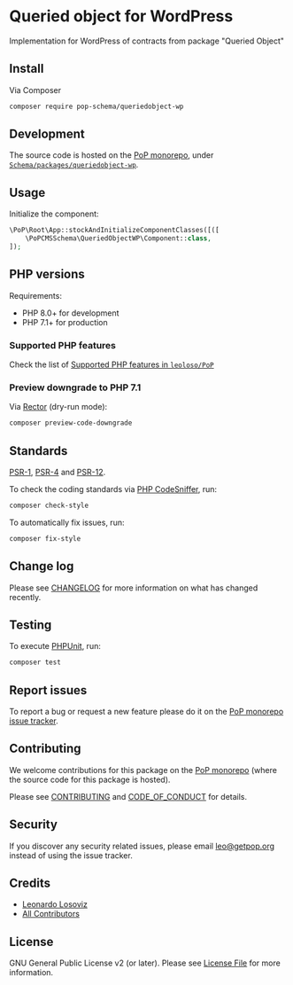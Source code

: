 # Queried object for WordPress

<!--
[![Build Status][ico-travis]][link-travis]
[![Quality Score][ico-code-quality]][link-code-quality]
[![Software License][ico-license]](LICENSE.md)
[![Latest Version on Packagist][ico-version]][link-packagist]
[![Coverage Status][ico-scrutinizer]][link-scrutinizer]
[![Total Downloads][ico-downloads]][link-downloads]
-->

Implementation for WordPress of contracts from package "Queried Object"

## Install

Via Composer

``` bash
composer require pop-schema/queriedobject-wp
```

## Development

The source code is hosted on the [PoP monorepo](https://github.com/leoloso/PoP), under [`Schema/packages/queriedobject-wp`](https://github.com/leoloso/PoP/tree/master/layers/Schema/packages/queriedobject-wp).

## Usage

Initialize the component:

``` php
\PoP\Root\App::stockAndInitializeComponentClasses([([
    \PoPCMSSchema\QueriedObjectWP\Component::class,
]);
```

## PHP versions

Requirements:

- PHP 8.0+ for development
- PHP 7.1+ for production

### Supported PHP features

Check the list of [Supported PHP features in `leoloso/PoP`](https://github.com/leoloso/PoP/blob/master/docs/supported-php-features.md)

### Preview downgrade to PHP 7.1

Via [Rector](https://github.com/rectorphp/rector) (dry-run mode):

```bash
composer preview-code-downgrade
```

## Standards

[PSR-1](https://www.php-fig.org/psr/psr-1), [PSR-4](https://www.php-fig.org/psr/psr-4) and [PSR-12](https://www.php-fig.org/psr/psr-12).

To check the coding standards via [PHP CodeSniffer](https://github.com/squizlabs/PHP_CodeSniffer), run:

``` bash
composer check-style
```

To automatically fix issues, run:

``` bash
composer fix-style
```

## Change log

Please see [CHANGELOG](CHANGELOG.md) for more information on what has changed recently.

## Testing

To execute [PHPUnit](https://phpunit.de/), run:

``` bash
composer test
```

## Report issues

To report a bug or request a new feature please do it on the [PoP monorepo issue tracker](https://github.com/leoloso/PoP/issues).

## Contributing

We welcome contributions for this package on the [PoP monorepo](https://github.com/leoloso/PoP) (where the source code for this package is hosted).

Please see [CONTRIBUTING](CONTRIBUTING.md) and [CODE_OF_CONDUCT](CODE_OF_CONDUCT.md) for details.

## Security

If you discover any security related issues, please email leo@getpop.org instead of using the issue tracker.

## Credits

- [Leonardo Losoviz][link-author]
- [All Contributors][link-contributors]

## License

GNU General Public License v2 (or later). Please see [License File](LICENSE.md) for more information.

[ico-version]: https://img.shields.io/packagist/v/pop-schema/queriedobject-wp.svg?style=flat-square
[ico-license]: https://img.shields.io/badge/license-GPLv2-brightgreen.svg?style=flat-square
[ico-travis]: https://img.shields.io/travis/pop-schema/queriedobject-wp/master.svg?style=flat-square
[ico-scrutinizer]: https://img.shields.io/scrutinizer/coverage/g/pop-schema/queriedobject-wp.svg?style=flat-square
[ico-code-quality]: https://img.shields.io/scrutinizer/g/pop-schema/queriedobject-wp.svg?style=flat-square
[ico-downloads]: https://img.shields.io/packagist/dt/pop-schema/queriedobject-wp.svg?style=flat-square

[link-packagist]: https://packagist.org/packages/pop-schema/queriedobject-wp
[link-travis]: https://travis-ci.org/pop-schema/queriedobject-wp
[link-scrutinizer]: https://scrutinizer-ci.com/g/pop-schema/queriedobject-wp/code-structure
[link-code-quality]: https://scrutinizer-ci.com/g/pop-schema/queriedobject-wp
[link-downloads]: https://packagist.org/packages/pop-schema/queriedobject-wp
[link-author]: https://github.com/leoloso
[link-contributors]: ../../../../../../contributors
